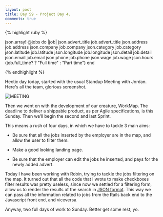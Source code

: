 ```yaml
---
layout: post
title: Day 59 - Project Day 4.
comments: true
---
```


{% highlight ruby %}

json.array! @jobs do |job|
	json.advert_title job.advert_title
	json.address job.address
	json.company job.company
	json.category job.category
	json.latitude job.latitude
	json.longitude job.longitude
	json.detail job.detail
	json.email job.email
	json.phone job.phone
	json.wage job.wage
	json.hours (job.full_time? ? "Full time" : "Part time")
end

{% endhighlight %}

<!--more-->

Hectic day today, started with the usual Standup Meeting with Jordan. Here's all the team, glorious screenshot.

![MEETING](http://federicomaffei.github.io/public/images/meeting.png)

Then we went on with the development of our creature, WorkMap. The deadline to deliver a shippable product, as per Agile specifications, is this Sunday. Then we'll begin the second and last Sprint.

This means a rush of four days, in which we have to tackle 3 main aims:

* Be sure that all the jobs inserted by the employer are in the map, and allow the user to filter them.

* Make a good looking landing page.

* Be sure that the employer can edit the jobs he inserted, and pays for the newly added advert.

Today I have been working with Robin, trying to tackle the jobs filtering on the map. It turned out that all the code that I wrote to make checkboxes filter results was pretty useless, since now we settled for a filtering form, allow us to render the results of the search in [JSON format](http://en.wikipedia.org/wiki/JSON). This way we can pass all the information related to jobs from the Rails back end to the Javascript front end, and viceversa.

Anyway, two full days of work to Sunday. Better get some rest, yo.